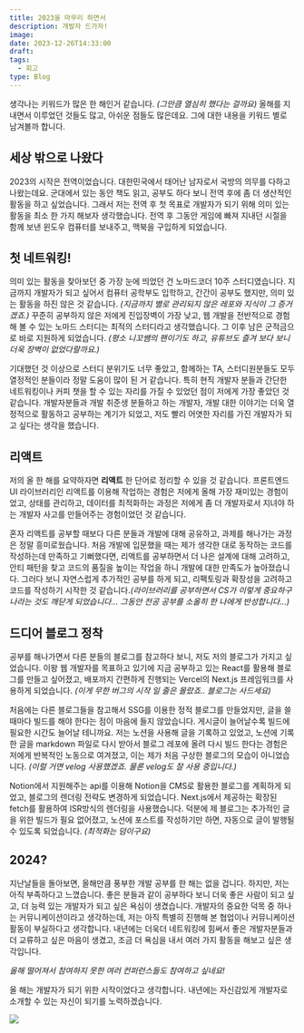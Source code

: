 ```yaml
---
title: 2023을 마무리 하면서
description: 개발자 드가자!
image:
date: 2023-12-26T14:33:00
draft:
tags:
  - 회고
type: Blog
---
```


생각나는 키워드가 많은 한 해인거 같습니다. *(그만큼 열심히 했다는 걸까요)* 올해를 지내면서 이루었던 것들도 많고, 아쉬운 점들도 많은데요. 그에 대한 내용을 키워드 별로 남겨볼까 합니다.

## 세상 밖으로 나왔다

2023의 시작은 전역이었습니다. 대한민국에서 태어난 남자로서 국방의 의무를 다하고 나왔는데요. 군대에서 있는 동안 책도 읽고, 공부도 하다 보니 전역 후에 좀 더 생산적인 활동을 하고 싶었습니다. 그래서 저는 전역 후 첫 목표로 개발자가 되기 위해 의미 있는 활동을 최소 한 가지 해보자 생각했습니다. 전역 후 그동안 게임에 빠져 지내던 시절을 함께 보낸 윈도우 컴퓨터를 보내주고, 맥북을 구입하게 되었습니다.

## 첫 네트워킹!

의미 있는 활동을 찾아보던 중 가장 눈에 띄었던 건 노마드코더 10주 스터디였습니다. 지금까지 개발자가 되고 싶어서 컴퓨터 공학부도 입학하고, 간간이 공부도 했지만, 의미 있는 활동을 하진 않은 것 같습니다. *(지금까지 별로 관리되지 않은 레포와 지식이 그 증거겠죠.)* 꾸준히 공부하지 않은 저에게 진입장벽이 가장 낮고, 웹 개발을 전반적으로 경험해 볼 수 있는 노마드 스터디는 최적의 스터디라고 생각했습니다. 그 이후 남은 군적금으로 바로 지원하게 되었습니다. *(평소 니꼬쌤의 팬이기도 하고, 유튜브도 즐겨 보다 보니 더욱 장벽이 없었다랄까요.)*

기대했던 것 이상으로 스터디 분위기도 너무 좋았고, 함께하는 TA, 스터디원분들도 모두 열정적인 분들이라 정말 도움이 많이 된 거 같습니다. 특히 현직 개발자 분들과 간단한 네트워킹이나 커피 챗을 할 수 있는 자리를 가질 수 있었던 점이 저에게 가장 좋았던 것 같습니다. 개발자분들과 개발 취준생 분들하고 하는 개발자, 개발 대한 이야기는 더욱 열정적으로 활동하고 공부하는 계기가 되었고, 저도 빨리 어엿한 자리를 가진 개발자가 되고 싶다는 생각을 했습니다.

## 리액트

저의 올 한 해를 요약하자면 **리액트** 한 단어로 정리할 수 있을 것 같습니다. 프론트엔드 UI 라이브러리인 리액트를 이용해 작업하는 경험은 저에게 올해 가장 재미있는 경험이었고, 상태를 관리하고, 데이터를 최적화하는 과정은 저에게 좀 더 개발자로서 지녀야 하는 개발자 사고를 만들어주는 경험이었던 것 같습니다.

혼자 리액트를 공부할 때보다 다른 분들과 개발에 대해 공유하고, 과제를 해나가는 과정은 정말 흥미로웠습니다. 처음 개발에 입문했을 때는 제가 생각한 대로 동작하는 코드를 작성하는데 만족하고 기뻐했다면, 리액트를 공부하면서 더 나은 설계에 대해 고려하고, 안티 패턴을 찾고 코드의 품질을 높이는 작업을 하니 개발에 대한 만족도가 높아졌습니다. 그러다 보니 자연스럽게 추가적인 공부를 하게 되고, 리팩토링과 확장성을 고려하고 코드를 작성하기 시작한 것 같습니다._(라이브러리를 공부하면서 CS가 이렇게 중요하구나라는 것도 깨닫게 되었습니다… 그동안 전공 공부를 소올히 한 나에게 반성합니다…)_

## 드디어 블로그 정착

공부를 해나가면서 다른 분들의 블로그를 참고하다 보니, 저도 저의 블로그가 가지고 싶었습니다. 이왕 웹 개발자를 목표하고 있기에 지금 공부하고 있는 React를 활용해 블로그를 만들고 싶어졌고, 배포까지 간편하게 진행되는 Vercel의 Next.js 프레임워크를 사용하게 되었습니다. *(이게 무한 버그의 시작 일 줄은 몰랐죠.. 블로그는 사드세요)*

처음에는 다른 블로그들을 참고해서 SSG를 이용한 정적 블로그를 만들었지만, 글을 쓸 때마다 빌드를 해야 한다는 점이 마음에 들지 않았습니다. 게시글이 늘어날수록 빌드에 필요한 시간도 늘어날 테니까요. 저는 노션을 사용해 글을 기록하고 있었고, 노션에 기록한 글을 markdown 파일로 다시 받아서 블로그 레포에 올려 다시 빌드 한다는 경험은 저에게 반복적인 노동으로 여겨졌고, 이는 제가 처음 구상한 블로그의 모습이 아니었습니다. *(이럴 거면 velog 사용했겠죠. 물론 velog도 잘 사용 중입니다.)*

Notion에서 지원해주는 api를 이용해 Notion을 CMS로 활용한 블로그를 계획하게 되었고, 블로그의 렌더링 전략도 변경하게 되었습니다. Next.js에서 제공하는 확장된 fetch를 활용하여 ISR방식의 렌더링을 사용했습니다. 덕분에 제 블로그는 추가적인 글을 위한 빌드가 필요 없어졌고, 노션에 포스트를 작성하기만 하면, 자동으로 글이 발행될 수 있도록 되었습니다. *(최적화는 덤이구요)*

## 2024?

지난날들을 돌아보면, 올해만큼 풍부한 개발 공부를 한 해는 없을 겁니다. 하지만, 저는 아직 부족하다고 느꼈습니다. 좋은 분들과 같이 공부하다 보니 더욱 좋은 사람이 되고 싶고, 더 능력 있는 개발자가 되고 싶은 욕심이 생겼습니다. 개발자의 중요한 덕목 중 하나는 커뮤니케이션이라고 생각하는데, 저는 아직 특별히 진행해 본 협업이나 커뮤니케이션 활동이 부실하다고 생각합니다. 내년에는 더욱더 네트워킹에 힘써서 좋은 개발자분들과 더 교류하고 싶은 마음이 생겼고, 조금 더 욕심을 내서 여러 가지 활동을 해보고 싶은 생각입니다.

_올해 떨어져서 참여하지 못한 여러 컨퍼런스들도 참여하고 싶네요!_

올 해는 개발자가 되기 위한 시작이었다고 생각합니다. 내년에는 자신감있게 개발자로 소개할 수 있는 자신이 되기를 노력하겠습니다.

![](https://i.imgur.com/rNCDJck.png)
